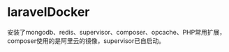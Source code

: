 # laravelDocker
安装了mongodb、redis、supervisor、composer、opcache、PHP常用扩展，composer使用的是阿里云的镜像，supervisor已自启动。
